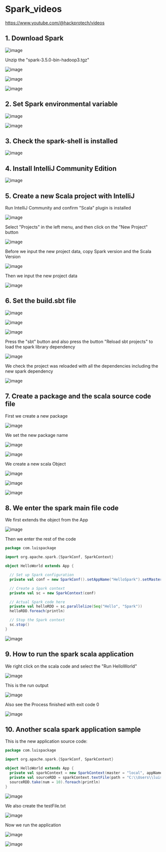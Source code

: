 # Spark_videos

https://www.youtube.com/@hackprotech/videos

## 1. Download Spark

![image](https://github.com/luiscoco/Spark_videos/assets/32194879/bf4f7471-5ff8-4158-a5e8-d63b89ddc1cc)

Unzip the "spark-3.5.0-bin-hadoop3.tgz"

![image](https://github.com/luiscoco/Spark_videos/assets/32194879/39fbee24-681a-47e3-8f63-baea221ec099)

![image](https://github.com/luiscoco/Spark_videos/assets/32194879/3bca82b7-b6e9-4124-b3a4-75506da8395a)

![image](https://github.com/luiscoco/Spark_videos/assets/32194879/8353cd13-5d6c-4d72-bf18-337796c3e8ff)

## 2. Set Spark environmental variable

![image](https://github.com/luiscoco/Spark_videos/assets/32194879/993e30be-d134-4364-bd56-1135dcf6084a)

![image](https://github.com/luiscoco/Spark_videos/assets/32194879/17011565-587c-4b1a-98f7-5313cf4b21c2)

## 3. Check the spark-shell is installed

![image](https://github.com/luiscoco/Spark_videos/assets/32194879/e453931d-da41-4204-a750-a8c416121322)


## 4. Install IntelliJ Community Edition

![image](https://github.com/luiscoco/Spark_videos/assets/32194879/b86a6bf1-1217-46b1-bc82-ffc584830f1f)

## 5. Create a new Scala project with IntelliJ

Run IntelliJ Community and confirm "Scala" plugin is installed

![image](https://github.com/luiscoco/Spark_videos/assets/32194879/b3b48661-b32f-426a-af10-e2312afa3456)

Select "Projects" in the left menu, and then click on the "New Project" button

![image](https://github.com/luiscoco/Spark_videos/assets/32194879/ffe80d72-07af-4e9b-ba30-e48318482982)

Before we input the new project data, copy Spark version and the Scala Version

![image](https://github.com/luiscoco/Spark_videos/assets/32194879/55573bfe-cf67-4f32-8534-e2c92cc4fcef)

Then we input the new project data

![image](https://github.com/luiscoco/Spark_videos/assets/32194879/3d1d8dd3-8cae-4932-bd7c-d4a1038f3903)

## 6. Set the build.sbt file

![image](https://github.com/luiscoco/Spark_videos/assets/32194879/b4b3838e-147a-4111-87df-48c942c79e42)

![image](https://github.com/luiscoco/Spark_videos/assets/32194879/85117f86-4a8c-4ce6-8683-d241437242b3)

![image](https://github.com/luiscoco/Spark_videos/assets/32194879/0149631a-5d52-4a53-b89d-31dfd9371b14)

Press the "sbt" button and also press the button "Reload sbt projects" to load the spark library dependency

![image](https://github.com/luiscoco/Spark_videos/assets/32194879/9b9c99c2-86cb-40e3-b292-3d4ce8bf29df)

We check the project was reloaded with all the dependencies including the new spark dependency

![image](https://github.com/luiscoco/Spark_videos/assets/32194879/e0b101de-e575-423e-9d2a-df91ae7db669)

## 7. Create a package and the scala source code file

First we create a new package

![image](https://github.com/luiscoco/Spark_videos/assets/32194879/e675b594-0690-4852-8ec1-8f3c82f889f0)

We set the new package name

![image](https://github.com/luiscoco/Spark_videos/assets/32194879/55749e04-a357-4240-821a-c2fa7a0a2107)

![image](https://github.com/luiscoco/Spark_videos/assets/32194879/8a9ac4a4-c773-4f00-92a2-c9a282c66e20)

We create a new scala Object

![image](https://github.com/luiscoco/Spark_videos/assets/32194879/c28d6a7c-0074-4db1-853a-1287ae59693f)

![image](https://github.com/luiscoco/Spark_videos/assets/32194879/d20c98af-5452-400c-b37d-30681e8ab6ff)

![image](https://github.com/luiscoco/Spark_videos/assets/32194879/8f977ba6-bb0d-41ae-a978-df18d448082a)

## 8. We enter the spark main file code

We first extends the object from the App

![image](https://github.com/luiscoco/Spark_videos/assets/32194879/441e66da-c5cb-4bac-95c8-0b86842fdfc3)

Then we enter the rest of the code

```scala
package com.luispackage

import org.apache.spark.{SparkConf, SparkContext}

object HelloWorld extends App {

  // Set up Spark configuration
  private val conf = new SparkConf().setAppName("HelloSpark").setMaster("local[*]")

  // Create a Spark context
  private val sc = new SparkContext(conf)

  // Actual Spark code here
  private val helloRDD = sc.parallelize(Seq("Hello", "Spark"))
  helloRDD.foreach(println)

  // Stop the Spark context
  sc.stop()
}
```

![image](https://github.com/luiscoco/Spark_videos/assets/32194879/1b6e0fb3-1361-4f59-8aee-fbc05d5f1128)

## 9. How to run the spark scala application

We right click on the scala code and select the "Run HelloWorld"

![image](https://github.com/luiscoco/Spark_videos/assets/32194879/52d93e7d-dcbc-46be-a92e-c3be43bd9d72)

This is the run output

![image](https://github.com/luiscoco/Spark_videos/assets/32194879/6fc15e60-9cc0-47ac-87cb-acbc917d818d)

Also see the Process finished with exit code 0

![image](https://github.com/luiscoco/Spark_videos/assets/32194879/372ba1e6-4fa1-47a8-9ff1-17e98c55de55)

## 10. Another scala spark application sample

This is the new application source code:

```scala
package com.luispackage

import org.apache.spark.{SparkConf, SparkContext}

object HelloWorld extends App {
  private val sparkContext = new SparkContext(master = "local", appName = "Hello World")
  private val sourceRDD = sparkContext.textFile(path = "C:\\Users\\luisc\\Downloads\\testFile.txt")
  sourceRDD.take(num = 10).foreach(println)
}
```

![image](https://github.com/luiscoco/Spark_videos/assets/32194879/6c2f4726-6b70-4b4b-93f9-7a802071e425)

We also create the testFile.txt

![image](https://github.com/luiscoco/Spark_videos/assets/32194879/78f430a9-5d15-41a6-9356-afb401932a39)

Now we run the application

![image](https://github.com/luiscoco/Spark_videos/assets/32194879/90d02ea7-382b-41ed-a850-5dd6df7143c4)

![image](https://github.com/luiscoco/Spark_videos/assets/32194879/9fe626de-4258-4d71-a7d9-9894aec12ba1)
